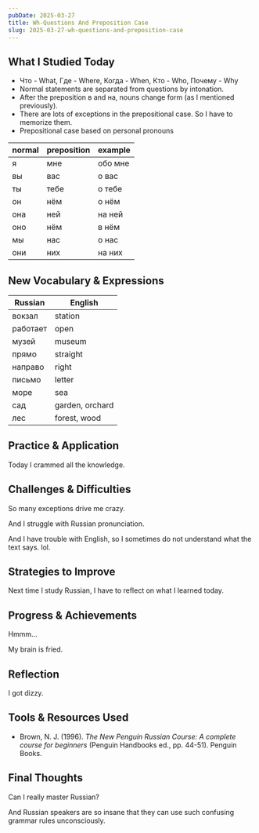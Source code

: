 ```yaml
---
pubDate: 2025-03-27
title: Wh-Questions And Preposition Case
slug: 2025-03-27-wh-questions-and-preposition-case
---
```


## What I Studied Today
<!-- List key topics or skills you worked on today. -->

- Что - What, Где - Where, Когда - When, Кто - Who, Почему - Why
- Normal statements are separated from questions by intonation.
- After the preposition в and на, nouns change form (as I mentioned previously).
- There are lots of exceptions in the prepositional case. So I have to memorize them.
- Prepositional case based on personal pronouns

normal | preposition | example
 --- | --- | ---
я | мне | обо мне
вы | вас | о вас
ты | тебе | о тебе
он | нём | о нём
она | ней | на ней
оно | нём | в нём
мы | нас | о нас
они | них | на них

## New Vocabulary & Expressions
<!-- Write down useful words, phrases, or idioms you learned. -->

Russian | English
--- | ---
вокзал | station
работает | open
музей | museum
прямо | straight
направо | right
письмо | letter
море | sea
сад | garden, orchard
лес | forest, wood

## Practice & Application
<!-- How did you practice what you learned? -->

Today I crammed all the knowledge.

## Challenges & Difficulties
<!-- What was difficult today? -->

So many exceptions drive me crazy.

And I struggle with Russian pronunciation.

And I have trouble with English, so I sometimes do not understand what the text says. lol.

## Strategies to Improve
<!-- What will you do to overcome today’s challenges? -->

Next time I study Russian, I have to reflect on what I learned today.

## Progress & Achievements
<!-- What improvements have you noticed? Celebrate small wins! -->

Hmmm...

My brain is fried.

## Reflection
<!-- How do you feel about today’s learning session? -->

I got dizzy.

## Tools & Resources Used
<!-- List any apps, websites, or books you used today. -->

- Brown, N. J. (1996). <i>The New Penguin Russian Course: A complete course for beginners</i> (Penguin Handbooks ed., pp. 44-51). Penguin Books.

## Final Thoughts
<!-- Write anything else that comes to mind about your language learning journey. -->

Can I really master Russian?

And Russian speakers are so insane that they can use such confusing grammar rules unconsciously.